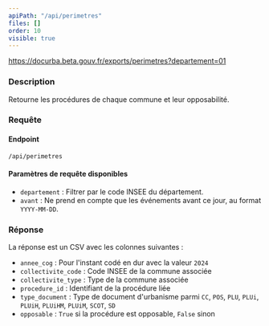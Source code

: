 ```yaml
---
apiPath: "/api/perimetres"
files: []
order: 10
visible: true
---
```


https://docurba.beta.gouv.fr/exports/perimetres?departement=01

### Description

Retourne les procédures de chaque commune et leur opposabilité.

### Requête

#### Endpoint

`/api/perimetres`

#### Paramètres de requête disponibles

- `departement` : Filtrer par le code INSEE du département.
- `avant` : Ne prend en compte que les événements avant ce jour, au format `YYYY-MM-DD`.

### Réponse

La réponse est un CSV avec les colonnes suivantes :

- `annee_cog` : Pour l'instant codé en dur avec la valeur `2024`
- `collectivite_code` : Code INSEE de la commune associée
- `collectivite_type` : Type de la commune associée
- `procedure_id` : Identifiant de la procédure liée
- `type_document` : Type de document d'urbanisme parmi `CC`, `POS`, `PLU`, `PLUi`, `PLUiH`, `PLUiHM`, `PLUiM`, `SCOT`, `SD`
- `opposable` : `True` si la procédure est opposable, `False` sinon
